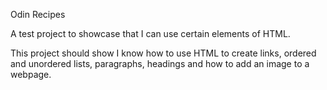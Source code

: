 Odin Recipes

A test project to showcase that I can use certain elements of HTML.

This project should show I know how to use HTML to create links, ordered and unordered lists, paragraphs, headings and how to add an image to a webpage.